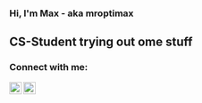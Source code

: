 ### Hi, I'm Max - aka mroptimax

## CS-Student trying out ome stuff

### Connect with me:


[<img align="left" alt="mroptimax | LinkedIn" width="22px" src="https://cdn.jsdelivr.net/npm/simple-icons@v3/icons/linkedin.svg" />][linkedin]
[<img align="left" alt="mroptimax | Instagram" width="22px" src="https://cdn.jsdelivr.net/npm/simple-icons@v3/icons/instagram.svg" />][instagram]

<br />




[instagram]: https://instagram.com/mroptimax
[linkedin]: https://www.linkedin.com/in/max-petershans-6a42651b9/